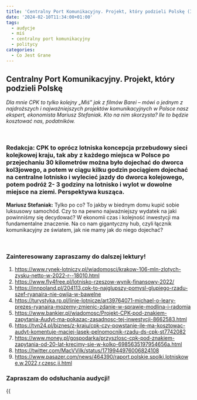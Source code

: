 ```yaml
---
title: 'Centralny Port Komunikacyjny. Projekt, który podzieli Polskę (Inne Radio, 10 lut 2024)'
date: '2024-02-10T11:34:00+01:00'
tags:
  - audycje
  - miś
  - centralny port komunikacyjny
  - politycy
categories:
  - Co Jest Grane
---
```

## Centralny Port Komunikacyjny. Projekt, który podzieli Polskę

*Dla mnie CPK to  tylko kolejny „Miś” jak z filmów Barei – mówi o jednym z najdroższych i najważniejszych projektów komunikacyjnych w Polsce nasz ekspert, ekonomista Mariusz Stefaniak.  Kto na nim skorzysta? Ile to będzie kosztować nas, podatników.*

<br>
 
### Redakcja:  CPK to oprócz lotniska koncepcja przebudowy sieci kolejkowej kraju, tak aby z każdego miejsca w Polsce po przejechaniu 30 kilometrów można było dojechać do dworca kol3jowego, a potem w ciągu kilku godzin pociągiem dojechać na centralne lotnisko i wylecieć  jazdy do dworca kolejowego, potem podróż 2- 3 godziny na lotnisko i wylot w dowolne miejsce na ziemi. Perspektywa kusząca.

**Mariusz Stefaniak:**  Tylko po co? To jakby w biednym domu kupić sobie luksusowy samochód. Czy to na pewno najważniejszy wydatek na jaki powinniśmy się decydować? W ekonomii czas i kolejność inwestycji ma fundamentalne znaczenie. Na co nam gigantyczny hub, czyli łącznik komunikacyjny ze światem, jak nie mamy jak do niego dojechać?
 
<br>
 
### Zainteresowany zapraszamy do dalszej lektury!

1. https://www.rynek-lotniczy.pl/wiadomosci/krakow-106-mln-zlotych-zysku-netto-w-2022-r--18010.html
2. https://www.fly4free.pl/lotnisko-rzeszow-wynik-finansowy-2022/
3. https://innpoland.pl/204113,cpk-to-najglupszy-pomysl-glupiego-rzadu-szef-ryanaira-nie-owija-w-bawelne
4. https://turystyka.rp.pl/linie-lotnicze/art39764071-michael-o-leary-prezes-ryanaira-mozemy-zmienic-zdanie-w-sprawie-modlina-i-radomia
5. https://www.bankier.pl/wiadomosc/Projekt-CPK-pod-znakiem-zapytania-Audyt-ma-pokazac-zasadnosc-tej-inwestycji-8662583.html
6. https://tvn24.pl/biznes/z-kraju/cpk-czy-powstanie-ile-ma-kosztowac-audyt-komentuje-maciej-lasek-pelnomocnik-rzadu-ds-cpk-st7742082
7. https://www.money.pl/gospodarka/przyszlosc-cpk-pod-znakiem-zapytania-od-20-lat-krecimy-sie-w-kolko-6985635197954656a.html
8. https://twitter.com/MacVVilk/status/1719944976006824108
9. https://www.pasazer.com/news/464390/raport,polskie,spolki,lotniskowe,w,2022,r,czesc,ii.html



### Zapraszam do odsłuchania audycji!

{{<audio src="audio/CJG_53_2024_02_10.mp3" caption="Zapis audycji CJG, publikowanej na łamach Innego Radia Głuchołazy w dniu 10 lutego 2024">}}

<br>
<br>
